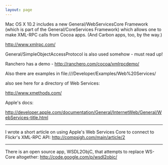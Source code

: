 ```yaml
---
layout: page
---
```




Mac OS X 10.2 includes a new General/WebServicesCore Framework (which is part of the General/CoreServices Framework) which allows one to make XML-RPC calls from Cocoa apps. (And Carbon apps, too, by the way.)

http://www.xmlrpc.com/

General/SimpleObjectAccessProtocol is also used somehow - must read up!

Ranchero has a demo - http://ranchero.com/cocoa/xmlrpcdemo/

Also there are examples in file:///Developer/Examples/Web%20Services/

also see here for a directory of Web Services:

http://www.xmethods.com/

Apple's docs:

http://developer.apple.com/documentation/General/InternetWeb/General/WebServices-title.html

----

I wrote a short article on using Apple's Web Services Core to connect to Flickr's XML-RPC API:
http://compsigh.com/main/article/2

----

There is an open source app, WSDL2ObjC, that attempts to replace WS-Core altogether:
http://code.google.com/p/wsdl2objc/